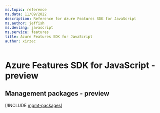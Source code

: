 ```yaml
---
ms.topic: reference
ms.data: 11/09/2022
description: Reference for Azure Features SDK for JavaScript
ms.author: jeffish
ms.devlang: javascript
ms.service: features
title: Azure Features SDK for JavaScript
author: xirzec
---
```

# Azure Features SDK for JavaScript - preview

## Management packages - preview
[!INCLUDE [mgmt-packages](features-mgmt-index.md)]